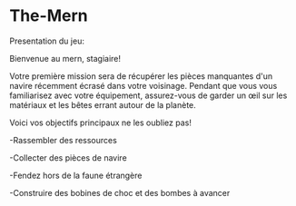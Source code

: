 # The-Mern

Presentation du jeu:

Bienvenue au mern, stagiaire!

Votre première mission sera de récupérer les pièces manquantes d'un navire récemment écrasé dans votre voisinage.
Pendant que vous vous familiarisez avec votre équipement, assurez-vous de garder un œil sur les matériaux 
et les bêtes errant autour de la planète. 

Voici vos objectifs principaux ne les oubliez pas!

-Rassembler des ressources

-Collecter des pièces de navire

-Fendez hors de la faune étrangère

-Construire des bobines de choc et des bombes à avancer
